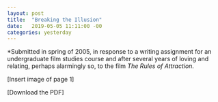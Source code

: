 ```yaml
---
layout: post
title:  "Breaking the Illusion"
date:   2019-05-05 11:11:00 -00
categories: yesterday
---
```

*Submitted in spring of 2005, in response to a writing assignment for an undergraduate film studies course and after several years of loving and relating, perhaps alarmingly so, to the film *The Rules of Attraction.*

[Insert image of page 1]

[Download the PDF]
